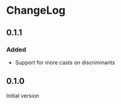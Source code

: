 # ChangeLog

## 0.1.1

### Added

- Support for more casts on discriminants

## 0.1.0

Initial version
